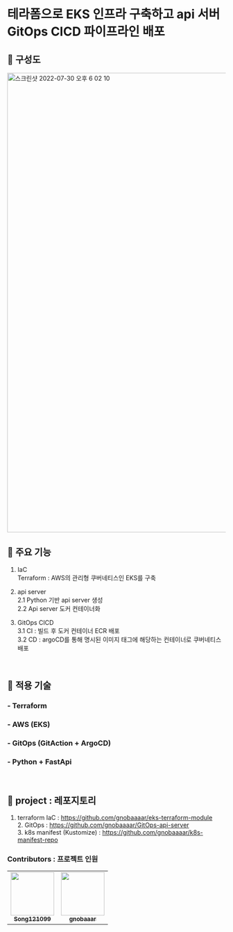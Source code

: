 # 테라폼으로 EKS 인프라 구축하고 api 서버 GitOps CICD 파이프라인 배포

## :open_file_folder: 구성도
<img width="1058" alt="스크린샷 2022-07-30 오후 6 02 10" src="https://previews.123rf.com/images/aquir/aquir1906/aquir190606651/125693673-%EC%98%88%EC%8B%9C-%EC%8A%A4%ED%83%AC%ED%94%84-%EC%98%88-%EC%82%AC%EA%B0%81%ED%98%95-%EA%B7%B8%EB%9F%B0-%EC%A7%80-%EA%B8%B0%ED%98%B8%EC%9E%85%EB%8B%88%EB%8B%A4-%EC%98%88%EC%8B%9C.jpg">
</br>

## :open_file_folder: 주요 기능
1. IaC
</br>Terraform : AWS의 관리형 쿠버네티스인 EKS를 구축

2. api server
</br>2.1 Python 기반 api server 생성
</br>2.2 Api server 도커 컨테이너화

3. GitOps CICD
</br>3.1 CI : 빌드 후 도커 컨테이너 ECR 배포
</br>3.2 CD : argoCD를 통해 명시된 이미지 태그에 해당하는 컨테이너로 쿠버네티스 배포
</br>

## :open_file_folder: 적용 기술
### - Terraform
### - AWS (EKS) &nbsp;
### - GitOps (GitAction + ArgoCD) &nbsp;
### - Python + FastApi
</br>

## :open_file_folder: project : 레포지토리
1. terraform IaC : https://github.com/gnobaaaar/eks-terraform-module
</br>2. GitOps : https://github.com/gnobaaaar/GitOps-api-server
</br>3. k8s manifest (Kustomize) : https://github.com/gnobaaaar/k8s-manifest-repo

### Contributors : 프로젝트 인원
<table>
  <tr>
    <td align="center"><a href="https://github.com/Song121099"><img src="https://avatars.githubusercontent.com/u/70850937?v=4" width="100px;" alt=""/><br /><sub><b>Song121099</b></sub></a><br/></td>
    <td align="center"><a href="https://github.com/gnobaaaar"><img src="https://avatars.githubusercontent.com/u/65750746?v=4" width="100px;" alt=""/><br /><sub><b>gnobaaar</b></sub></a><br/></td>
  </tr>
  </table>
